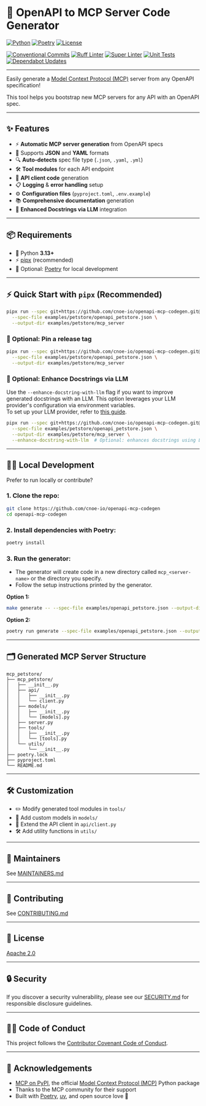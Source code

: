 # 🚀 OpenAPI to MCP Server Code Generator

[![Python](https://img.shields.io/badge/python-3.8%2B-blue?logo=python)](https://www.python.org/)
[![Poetry](https://img.shields.io/badge/poetry-1.0%2B-blueviolet?logo=python)](https://python-poetry.org/)
[![License](https://img.shields.io/badge/license-Apache%202.0-green)](LICENSE)

[![Conventional Commits](https://github.com/cnoe-io/openapi-mcp-codegen/actions/workflows/conventional_commits.yml/badge.svg)](https://github.com/cnoe-io/openapi-mcp-codegen/actions/workflows/conventional_commits.yml)
[![Ruff Linter](https://github.com/cnoe-io/openapi-mcp-codegen/actions/workflows/ruff.yml/badge.svg)](https://github.com/cnoe-io/openapi-mcp-codegen/actions/workflows/ruff.yml)
[![Super Linter](https://github.com/cnoe-io/openapi-mcp-codegen/actions/workflows/superlinter.yml/badge.svg)](https://github.com/cnoe-io/openapi-mcp-codegen/actions/workflows/superlinter.yml)
[![Unit Tests](https://github.com/cnoe-io/openapi-mcp-codegen/actions/workflows/unittest.yaml/badge.svg)](https://github.com/cnoe-io/openapi-mcp-codegen/actions/workflows/unittest.yaml)
[![Dependabot Updates](https://github.com/cnoe-io/openapi-mcp-codegen/actions/workflows/dependabot/dependabot-updates/badge.svg)](https://github.com/cnoe-io/openapi-mcp-codegen/actions/workflows/dependabot/dependabot-updates)

---

Easily generate a [Model Context Protocol (MCP)](https://modelcontextprotocol.io/introduction) server from any OpenAPI specification!

This tool helps you bootstrap new MCP servers for any API with an OpenAPI spec.

---

## ✨ Features

- ⚡ **Automatic MCP server generation** from OpenAPI specs
- 📝 Supports **JSON** and **YAML** formats
- 🔍 **Auto-detects** spec file type (`.json`, `.yaml`, `.yml`)
- 🛠️ **Tool modules** for each API endpoint
- 🤖 **API client code** generation
- 📋 **Logging** & **error handling** setup
- ⚙️ **Configuration files** (`pyproject.toml`, `.env.example`)
- 📚 **Comprehensive documentation** generation
- 🤖 **Enhanced Docstrings via LLM** integration

---

## 📦 Requirements

- 🐍 Python **3.13+**
- ⚡ [pipx](https://github.com/pipxproject/pipx) (recommended)
- 🧪 Optional: [Poetry](https://python-poetry.org/) for local development

---

## ⚡ Quick Start with `pipx` (Recommended)

```bash
pipx run --spec git+https://github.com/cnoe-io/openapi-mcp-codegen.git@main openapi_mcp_codegen \
  --spec-file examples/petstore/openapi_petstore.json \
  --output-dir examples/petstore/mcp_server
```

### 📌 Optional: Pin a release tag

```bash
pipx run --spec git+https://github.com/cnoe-io/openapi-mcp-codegen.git@v0.1.0 openapi_mcp_codegen \
  --spec-file examples/petstore/openapi_petstore.json \
  --output-dir examples/petstore/mcp_server
```

### 🤖 Optional: Enhance Docstrings via LLM

Use the `--enhance-docstring-with-llm` flag if you want to improve generated docstrings with an LLM. This option leverages your LLM provider's configuration via environment variables.  
To set up your LLM provider, refer to [this guide](https://cnoe-io.github.io/ai-platform-engineering/getting-started/docker-compose/configure-llms).

```bash
pipx run --spec git+https://github.com/cnoe-io/openapi-mcp-codegen.git@main openapi_mcp_codegen \
  --spec-file examples/petstore/openapi_petstore.json \
  --output-dir examples/petstore/mcp_server \
  --enhance-docstring-with-llm  # Optional: enhances docstrings using LLM (see guide)
```

---

## 🧑‍💻 Local Development

Prefer to run locally or contribute?

### 1. **Clone the repo:**

```bash
git clone https://github.com/cnoe-io/openapi-mcp-codegen
cd openapi-mcp-codegen
```

### 2. **Install dependencies with Poetry:**

```bash
poetry install
```

### 3. **Run the generator:**

- The generator will create code in a new directory called `mcp_<server-name>` or the directory you specify.
- Follow the setup instructions printed by the generator.

**Option 1:**

```bash
make generate -- --spec-file examples/openapi_petstore.json --output-dir examples/mcp_petstore
```

**Option 2:**

```bash
poetry run generate --spec-file examples/openapi_petstore.json --output-dir examples/mcp_petstore
```

---

## 🗂️ Generated MCP Server Structure

```text
mcp_petstore/
├── mcp_petstore/
│   ├── __init__.py
│   ├── api/
│   │   ├── __init__.py
│   │   └── client.py
│   ├── models/
│   │   ├── __init__.py
│   │   └── [models].py
│   ├── server.py
│   ├── tools/
│   │   ├── __init__.py
│   │   └── [tools].py
│   └── utils/
│       └── __init__.py
├── poetry.lock
├── pyproject.toml
└── README.md
```

---

## 🛠️ Customization

- ✏️ Modify generated tool modules in `tools/`
- 🧩 Add custom models in `models/`
- 🔌 Extend the API client in `api/client.py`
- 🛠️ Add utility functions in `utils/`

---

## 👥 Maintainers

See [MAINTAINERS.md](MAINTAINERS.md)

---

## 🤝 Contributing

See [CONTRIBUTING.md](CONTRIBUTING.md)

---

## 📄 License

[Apache 2.0](LICENSE)

---

## 🔒 Security

If you discover a security vulnerability, please see our [SECURITY.md](SECURITY.md) for responsible disclosure guidelines.

---

## 🧑‍💼 Code of Conduct

This project follows the [Contributor Covenant Code of Conduct](CODE_OF_CONDUCT.md).

---

## 🙏 Acknowledgements

- [MCP on PyPI](https://pypi.org/project/mcp/), the official [Model Context Protocol (MCP)](https://modelcontextprotocol.io/) Python package
- Thanks to the MCP community for their support
- Built with [Poetry](https://python-poetry.org/), [uv](https://github.com/astral-sh/uv), and open source love 💜
